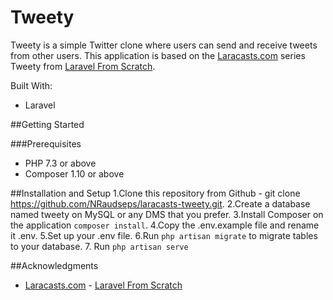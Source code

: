 # Tweety 

Tweety is a simple Twitter clone where users can send and receive tweets from other users. This application is based on the [Laracasts.com](https://laracasts.com/) series Tweety from [Laravel From Scratch](https://laracasts.com/series/laravel-6-from-scratch).

Built With:
 - Laravel
 
 ##Getting Started

###Prerequisites
- PHP 7.3 or above
- Composer 1.10 or above

##Installation and Setup
 1.Clone this repository from Github - git clone https://github.com/NRaudseps/laracasts-tweety.git. 
 2.Create a database named tweety on MySQL or any DMS that you prefer. 
 3.Install Composer on the application `composer install`. 
 4.Copy the .env.example file and rename it .env.
 5.Set up your .env file. 
 6.Run `php artisan migrate` to migrate tables to your database.
 7. Run `php artisan serve`
 
 ##Acknowledgments
 - [Laracasts.com](https://laracasts.com/) - [Laravel From Scratch](https://laracasts.com/series/laravel-6-from-scratch)
